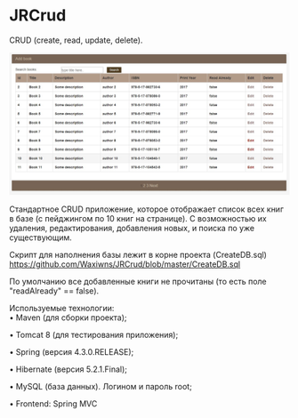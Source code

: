 # JRCrud
  CRUD (create, read, update, delete). 
  
  ![Image alt](https://github.com/Waxiwns/JRCrud/blob/master/Screen.jpg)
  
  Стандартное CRUD приложение, которое отображает список всех книг в базе (с пейджингом по 10 книг на странице). С возможностью их удаления, редактирования, добавления новых, и поиска по уже существующим.
  
  Скрипт для наполнения базы лежит в корне проекта (CreateDB.sql) https://github.com/Waxiwns/JRCrud/blob/master/CreateDB.sql
  
  По умолчанию все добавленные книги не прочитаны (то есть поле "readAlready" == false).

Используемые технологии:  
  • Maven (для сборки проекта); 
  
  • Tomcat 8 (для тестирования приложения); 
  
  • Spring (версия 4.3.0.RELEASE); 
  
  • Hibernate (версия 5.2.1.Final); 
  
  • MySQL (база данных). Логином и пароль root; 
  
  • Frontend: Spring MVC 

